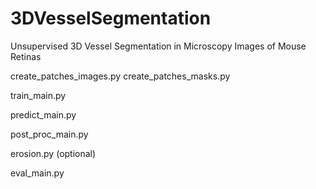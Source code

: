 # 3DVesselSegmentation
Unsupervised 3D Vessel Segmentation in Microscopy Images of Mouse Retinas 


create_patches_images.py
create_patches_masks.py

train_main.py

predict_main.py

post_proc_main.py

erosion.py (optional)

eval_main.py